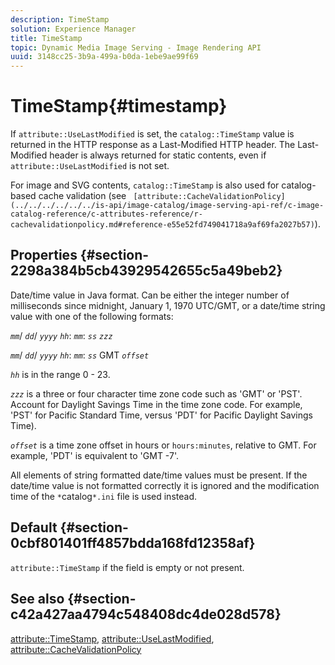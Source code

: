 ```yaml
---
description: TimeStamp
solution: Experience Manager
title: TimeStamp
topic: Dynamic Media Image Serving - Image Rendering API
uuid: 3148cc25-3b9a-499a-b0da-1ebe9ae99f69
---
```


# TimeStamp{#timestamp}

If `attribute::UseLastModified` is set, the `catalog::TimeStamp` value is returned in the HTTP response as a Last-Modified HTTP header. The Last-Modified header is always returned for static contents, even if `attribute::UseLastModified` is not set.

For image and SVG contents, `catalog::TimeStamp` is also used for catalog-based cache validation (see ` [attribute::CacheValidationPolicy](../../../../../../is-api/image-catalog/image-serving-api-ref/c-image-catalog-reference/c-attributes-reference/r-cachevalidationpolicy.md#reference-e55e52fd749041718a9af69fa2027b57)`).

## Properties {#section-2298a384b5cb43929542655c5a49beb2}

Date/time value in Java format. Can be either the integer number of milliseconds since midnight, January 1, 1970 UTC/GMT, or a date/time string value with one of the following formats:

*`mm`*/ *`dd`*/ *`yyyy`* *`hh`*: *`mm`*: *`ss`* *`zzz`*

*`mm`*/ *`dd`*/ *`yyyy`* *`hh`*: *`mm`*: *`ss`* GMT *`offset`*

*`hh`* is in the range 0 - 23.

*`zzz`* is a three or four character time zone code such as 'GMT' or 'PST'. Account for Daylight Savings Time in the time zone code. For example, 'PST' for Pacific Standard Time, versus 'PDT' for Pacific Daylight Savings Time).

*`offset`* is a time zone offset in hours or `hours:minutes`, relative to GMT. For example, 'PDT' is equivalent to 'GMT -7'.

All elements of string formatted date/time values must be present. If the date/time value is not formatted correctly it is ignored and the modification time of the `*`catalog`*.ini` file is used instead.

## Default {#section-0cbf801401ff4857bdda168fd12358af}

`attribute::TimeStamp` if the field is empty or not present.

## See also {#section-c42a427aa4794c548408dc4de028d578}

[attribute::TimeStamp](../../../../../../is-api/image-catalog/image-serving-api-ref/c-image-catalog-reference/c-attributes-reference/r-timestamp.md#reference-4213c599a64942ee8cb9d80696b08296), [attribute::UseLastModified](../../../../../../is-api/image-catalog/image-serving-api-ref/c-image-catalog-reference/c-attributes-reference/r-uselastmodified.md#reference-73ecc421e6864a38aec5a4775f06b8e8), [attribute::CacheValidationPolicy](../../../../../../is-api/image-catalog/image-serving-api-ref/c-image-catalog-reference/c-attributes-reference/r-cachevalidationpolicy.md#reference-e55e52fd749041718a9af69fa2027b57) 
